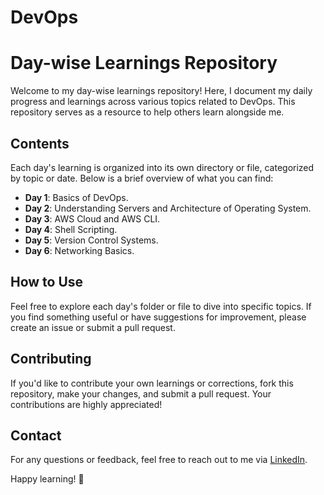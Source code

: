 # DevOps

# Day-wise Learnings Repository

Welcome to my day-wise learnings repository! Here, I document my daily progress and learnings across various topics related to DevOps. This repository serves as a resource to help others learn alongside me.

## Contents

Each day's learning is organized into its own directory or file, categorized by topic or date. Below is a brief overview of what you can find:

- **Day 1**: Basics of DevOps.
- **Day 2**: Understanding Servers and Architecture of Operating System.
- **Day 3**: AWS Cloud and AWS CLI.
- **Day 4**: Shell Scripting.
- **Day 5**: Version Control Systems.
- **Day 6**: Networking Basics.


## How to Use

Feel free to explore each day's folder or file to dive into specific topics. If you find something useful or have suggestions for improvement, please create an issue or submit a pull request.

## Contributing

If you'd like to contribute your own learnings or corrections, fork this repository, make your changes, and submit a pull request. Your contributions are highly appreciated!


## Contact

For any questions or feedback, feel free to reach out to me via [LinkedIn](www.linkedin.com/in/sumanth-kumar-puvvada-96600b222).

Happy learning! 🚀
